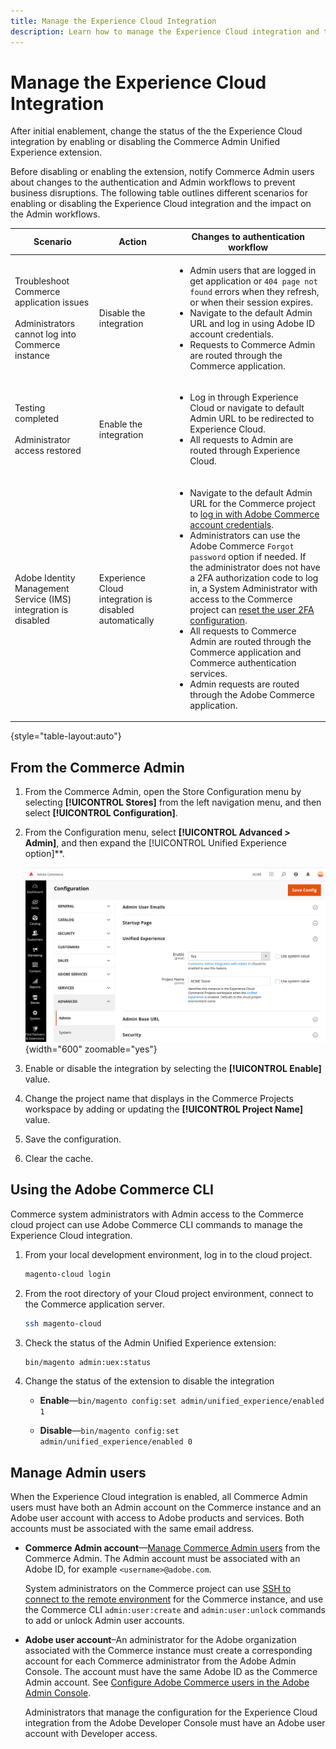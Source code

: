 ```yaml
---
title: Manage the Experience Cloud Integration
description: Learn how to manage the Experience Cloud integration and troubleshoot issues
---
```

# Manage the Experience Cloud Integration

After initial enablement, change the status of the the Experience Cloud integration by enabling or disabling the Commerce Admin Unified Experience extension.

Before disabling or enabling the extension, notify Commerce Admin users about changes to the authentication and Admin workflows to prevent business disruptions. The following table outlines different scenarios for enabling or disabling the Experience Cloud integration and the impact on the Admin workflows.

| Scenario                                                                                         | Action                                                 | Changes to authentication workflow                                                                                                                                                                                                                                                                                                                                                                                                                                                                                                                                                                                                                                                                                                                                  |
|--------------------------------------------------------------------------------------------------|--------------------------------------------------------|---------------------------------------------------------------------------------------------------------------------------------------------------------------------------------------------------------------------------------------------------------------------------------------------------------------------------------------------------------------------------------------------------------------------------------------------------------------------------------------------------------------------------------------------------------------------------------------------------------------------------------------------------------------------------------------------------------------------------------------------------------------------|
| Troubleshoot Commerce application issues<br><br>Administrators cannot log into Commerce instance | Disable the integration                                | <ul><li>Admin users that are logged in get application or `404 page not found` errors when they refresh, or when their session expires.</li><li>Navigate to the default Admin URL and log in using Adobe ID account credentials.</li><li>Requests to Commerce Admin are routed through the Commerce application.</li></ul>                                                                                                                                                                                                                                                                                                                                                                                                                                          |
| Testing completed<br><br>Administrator access restored                                           | Enable the integration                                 | <ul><li>Log in through Experience Cloud or navigate to default Admin URL to be redirected to Experience Cloud.</li><li>All requests to Admin are routed through Experience Cloud.</li></ul>                                                                                                                                                                                                                                                                                                                                                                                                                                                                                                                                                                         |
| Adobe Identity Management Service (IMS) integration is disabled                                  | Experience Cloud integration is disabled automatically | <ul><li>Navigate to the default Admin URL for the Commerce project to [log in with Adobe Commerce account credentials](admin-signin.md#admin-sign-in).</li><li>Administrators can use the Adobe Commerce `Forgot password` option if needed. If the administrator does not have a 2FA authorization code to log in, a System Administrator with access to the Commerce project can [reset the user 2FA configuration](https://experienceleague.adobe.com/docs/commerce-operations/reference/commerce-on-premises.html?lang=en#security%3Atfa%3Areset).</li><li>All requests to Commerce Admin are routed through the Commerce application and Commerce authentication services.</li><li>Admin requests are routed through the Adobe Commerce application.</li></ul> |

{style="table-layout:auto"}

## From the Commerce Admin

1. From the Commerce Admin, open the Store Configuration menu by selecting **[!UICONTROL Stores]** from the left navigation menu, and then select **[!UICONTROL Configuration]**.

1. From the Configuration menu, select **[!UICONTROL Advanced > Admin]**, and then expand the [!UICONTROL Unified Experience option]**.

   ![Admin Store Configuration for Experience Cloud integration](./assets/admin-uex-manage-settings.png){width="600" zoomable="yes"}

1. Enable or disable the integration by selecting the **[!UICONTROL Enable]** value.

1. Change the project name that displays in the Commerce Projects workspace by adding or updating the **[!UICONTROL Project Name]** value.

1. Save the configuration.

1. Clear the cache.

## Using the Adobe Commerce CLI

Commerce system administrators with Admin access to the Commerce cloud project can use Adobe Commerce CLI commands to manage the Experience Cloud integration.

1. From your local development environment, log in to the cloud project.

   ```bash
   magento-cloud login
   ```

1. From the root directory of your Cloud project environment, connect to the Commerce application server.

   ```bash
   ssh magento-cloud
   ```

1. Check the status of the Admin Unified Experience extension:

   ```bash
   bin/magento admin:uex:status
   ```

1. Change the status of the extension to disable the integration

   - **Enable**—`bin/magento config:set admin/unified_experience/enabled 1`

   - **Disable**—`bin/magento config:set admin/unified_experience/enabled 0`

## Manage Admin users

When the Experience Cloud integration is enabled, all Commerce Admin users must have both an Admin account on the Commerce instance and an Adobe user account with access to Adobe products and services. Both accounts must be associated with the same email address.

- **Commerce Admin account**—[Manage Commerce Admin users](../systems/permissions-users-all.md) from the Commerce Admin. The Admin account must be associated with an Adobe ID, for example `<username>@adobe.com`.

  System administrators on the Commerce project can use [SSH to connect to the remote environment](https://experienceleague.adobe.com/docs/commerce-cloud-service/user-guide/develop/secure-connections.html#connect-to-a-remote-environment) for the Commerce instance, and use the Commerce CLI `admin:user:create` and `admin:user:unlock` commands to add or unlock Admin user accounts.

- **Adobe user account**–An administrator for the Adobe organization associated with the Commerce instance must create a corresponding account for each Commerce administrator from the Adobe Admin Console. The account must have the same Adobe ID as the Commerce Admin account. See [Configure Adobe Commerce users in the Adobe Admin Console](adobe-ims-config.md#step-4-configure-adobe-commerce-users-in-the-adobe-admin-console).

  Administrators that manage the configuration for the Experience Cloud integration from the Adobe Developer Console must have an Adobe user account with Developer access.

